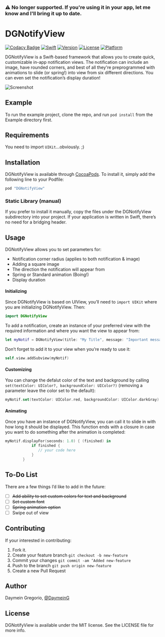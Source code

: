 ### ⚠️ No longer supported. If you're using it in your app, let me know and I'll bring it up to date.

# DGNotifyView

[![Codacy Badge](https://api.codacy.com/project/badge/Grade/f815aa4a8c734a938260d6e56f88b455)](https://www.codacy.com/app/glowcap/DGNotifyView?utm_source=github.com&amp;utm_medium=referral&amp;utm_content=glowcap/DGNotifyView&amp;utm_campaign=Badge_Grade)
[![Swift](https://img.shields.io/badge/%20compatible-swift%205.0-orange.svg)](http://swift.org)
[![Version](https://img.shields.io/cocoapods/v/DGNotifyView.svg?style=flat)](http://cocoapods.org/pods/DGNotifyView)
[![License](https://img.shields.io/cocoapods/l/DGNotifyView.svg?style=flat)](http://cocoapods.org/pods/DGNotifyView)
[![Platform](https://img.shields.io/cocoapods/p/DGNotifyView.svg?style=flat)](http://cocoapods.org/pods/DGNotifyView)

DGNotifyView is a Swift-based framework that allows you to create quick, customizable in-app notification views. The notification can include an image, have rounded corners, and best of all they're preprogrammed with animations to slide (or spring!) into view from six different directions. You can even set the notification’s display duration!

![Screenshot](https://cloud.githubusercontent.com/assets/10408147/22461391/6da12fa0-e7ec-11e6-9209-8fd1e15d05da.png)

## Example
To run the example project, clone the repo, and run `pod install` from the Example directory first.

## Requirements
You need to import `UIKit`...obviously. ;)

## Installation
DGNotifyView is available through [CocoaPods](http://cocoapods.org). To install
it, simply add the following line to your Podfile:

```ruby
pod "DGNotifyView"
```
### Static Library (manual)
If you prefer to install it manually, copy the files under the DGNotifyView subdirectory into your project. If your application is written in Swift, there’s no need for a bridging header. 

## Usage
DGNotifyView allows you to set parameters for:

- Notification corner radius (applies to both notification & image) 
- Adding a square image
- The direction the notification will appear from
- Spring or Standard animation (Boing!)
- Display duration

#### Initializing
Since DGNotifyView is based on UIView, you’ll need to `import UIKit` where you are initializing DGNotifyView. Then:

```swift
import DGNotifyView
```
To add a notification, create an instance of your preferred view with the required information and where you want the view to appear from:

```swift
let myNotif = DGNotifyView(title: "My Title", message: "Important message")
```
Don’t forget to add it to your view when you’re ready to use it:

```swift
self.view.addSubview(myNotif)
```

#### Customizing
You can change the defalut color of the text and background by calling `set(textColor: UIColor?, backgroundColor: UIColor?)`
(removing a parameter leave the color set to the default):

```swift
myNotif.set(textColor: UIColor.red, backgroundColor: UIColor.darkGray)
```

#### Animating
Once you have an instance of DGNotifyView, you can call it to slide in with how long it should be displayed. This function ends with a closure in case you want to do something after the animation is completed:

```swift
myNotif.displayFor(seconds: 1.0) { (finished) in
            if finished {
               // your code here
            }
        }
```

## To-Do List
There are a few things I’d like to add in the future:
- [ ] ~~Add ability to set custom colors for text and background~~
- [ ] ~~Set custom font~~
- [ ] ~~Spring animation option~~
- [ ] Swipe out of view

## Contributing
If your interested in contributing:

1. Fork it.
2. Create your feature branch `git checkout -b new-feature`
3. Commit your changes `git commit -am ‘Added new-feature`
4. Push to the branch `git push origin new-feature`
5. Create a new Pull Request

## Author

Daymein Gregorio, [@DaymeinG](https://twitter.com/DaymeinG)

## License

DGNotifyView is available under the MIT license. See the LICENSE file for more info.
